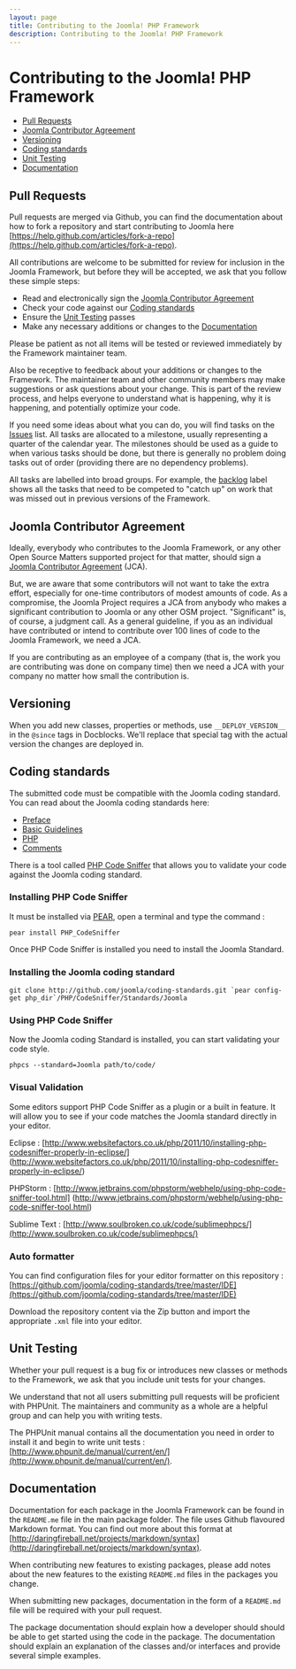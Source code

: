 ```yaml
---
layout: page
title: Contributing to the Joomla! PHP Framework
description: Contributing to the Joomla! PHP Framework
---
```


# Contributing to the Joomla! PHP Framework

* [Pull Requests](#pull-requests)
* [Joomla Contributor Agreement](#joomla-contributor-agreement)
* [Versioning](#versioning)
* [Coding standards](#coding-standards)
* [Unit Testing](#unit-testing)
* [Documentation](#documentation)

## <a name="pull-requests"></a>Pull Requests

Pull requests are merged via Github, you can find the documentation about how to fork a repository and start
contributing to Joomla here [https://help.github.com/articles/fork-a-repo](https://help.github.com/articles/fork-a-repo).

All contributions are welcome to be submitted for review for inclusion in the Joomla Framework, but before they will be
accepted, we ask that you follow these simple steps:

* Read and electronically sign the [Joomla Contributor Agreement](#joomla-contributor-agreement)
* Check your code against our [Coding standards](#coding-standards)
* Ensure the [Unit Testing](#unit-testing) passes
* Make any necessary additions or changes to the [Documentation](#documentation)

Please be patient as not all items will be tested or reviewed immediately by the Framework maintainer team.

Also be receptive to feedback about your additions or changes to the Framework. The maintainer team and other community
members may make suggestions or ask questions about your change. This is part of the review process, and helps everyone to understand what is happening, why it is happening, and potentially optimize your code.

If you need some ideas about what you can do, you will find tasks on the
[Issues](https://github.com/joomla/joomla-framework/issues) list. All tasks are allocated to a milestone, usually
representing a quarter of the calendar year. The milestones should be used as a guide to when various tasks should be
done, but there is generally no problem doing tasks out of order (providing there are no dependency problems).

All tasks are labelled into broad groups. For example, the
[backlog](https://github.com/joomla/joomla-framework/issues?labels=backlog&page=1&state=open) label shows all the tasks
that need to be competed to "catch up" on work that was missed out in previous versions of the Framework.

## <a name="joomla-contributor-agreement"></a>Joomla Contributor Agreement

Ideally, everybody who contributes to the Joomla Framework, or any other Open Source Matters supported project for that
matter, should sign a [Joomla Contributor Agreement](http://developer.joomla.org/contributor-agreements.html) (JCA).

But, we are aware that some contributors will not want to take the extra effort, especially for one-time contributors of
modest amounts of code.  As a compromise, the Joomla Project requires a JCA from anybody who makes a significant
contribution to Joomla or any other OSM project.  "Significant" is, of course, a judgment call.  As a general guideline,
if you as an individual have contributed or intend to contribute over 100 lines of code to the Joomla Framework, we need
a JCA.

If you are contributing as an employee of a company (that is, the work you are contributing was done on company time)
then we need a JCA with your company no matter how small the contribution is.

## <a name="versioning"></a>Versioning

When you add new classes, properties or methods, use `__DEPLOY_VERSION__` in the `@since` tags in Docblocks.
We'll replace that special tag with the actual version the changes are deployed in.

## <a name="coding-standards"></a>Coding standards

The submitted code must be compatible with the Joomla coding standard. You can read about the Joomla coding standards
here:

 * [Preface](docs/coding-standards)
 * [Basic Guidelines](docs/coding-standards)
 * [PHP](docs/php)
 * [Comments](docs/comments)

There is a tool called [PHP Code Sniffer](http://pear.php.net/package/PHP_CodeSniffer) that allows you to validate your
code against the Joomla coding standard.

### Installing PHP Code Sniffer

It must be installed via [PEAR](http://pear.php.net/), open a terminal and type the command :

``pear install PHP_CodeSniffer``

Once PHP Code Sniffer is installed you need to install the Joomla Standard.

### Installing the Joomla coding standard

``git clone http://github.com/joomla/coding-standards.git `pear config-get php_dir`/PHP/CodeSniffer/Standards/Joomla``

### Using PHP Code Sniffer

Now the Joomla coding Standard is installed, you can start validating your code style.

`phpcs --standard=Joomla path/to/code/`

### Visual Validation

Some editors support PHP Code Sniffer as a plugin or a built in feature.
It will allow you to see if your code matches the Joomla standard directly in your editor.

Eclipse : [http://www.websitefactors.co.uk/php/2011/10/installing-php-codesniffer-properly-in-eclipse/]
(http://www.websitefactors.co.uk/php/2011/10/installing-php-codesniffer-properly-in-eclipse/)

PHPStorm : [http://www.jetbrains.com/phpstorm/webhelp/using-php-code-sniffer-tool.html]
(http://www.jetbrains.com/phpstorm/webhelp/using-php-code-sniffer-tool.html)

Sublime Text : [http://www.soulbroken.co.uk/code/sublimephpcs/](http://www.soulbroken.co.uk/code/sublimephpcs/)

### Auto formatter

You can find configuration files for your editor formatter on this repository :
[https://github.com/joomla/coding-standards/tree/master/IDE](https://github.com/joomla/coding-standards/tree/master/IDE)

Download the repository content via the Zip button and import the appropriate `.xml` file into your editor.

## Unit Testing

Whether your pull request is a bug fix or introduces new classes or methods to the Framework, we ask that you include
unit tests for your changes.

We understand that not all users submitting pull requests will be proficient with PHPUnit. The maintainers and community
as a whole are a helpful group and can help you with writing tests.

The PHPUnit manual contains all the documentation you need in order to install it and begin to write unit tests :
[http://www.phpunit.de/manual/current/en/](http://www.phpunit.de/manual/current/en/).

## <a name="documentation"></a>Documentation

Documentation for each package in the Joomla Framework can be found in the `README.me` file in the main package folder.
The file uses Github flavoured Markdown format. You can find out more about this format at
[http://daringfireball.net/projects/markdown/syntax](http://daringfireball.net/projects/markdown/syntax).

When contributing new features to existing packages, please add notes about the new features to the existing `README.md`
files in the packages you change.

When submitting new packages, documentation in the form of a `README.md` file will be required with your pull request.

The package documentation should explain how a developer should should be able to get started using the code in the
package. The documentation should explain an explanation of the classes and/or interfaces and provide several simple
examples.
